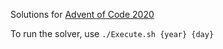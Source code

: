 Solutions for [Advent of Code 2020](https://adventofcode.com/)

To run the solver, use ```./Execute.sh {year} {day}```